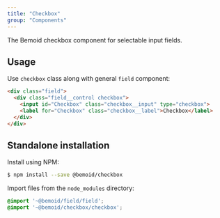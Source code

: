 ```yaml
---
title: "Checkbox"
group: "Components"
---
```


The Bemoid checkbox component for selectable input fields.

## Usage

Use `checkbox` class along with general `field` component:

```html
<div class="field">
  <div class="field__control checkbox">
    <input id="Checkbox" class="checkbox__input" type="checkbox">
    <label for="Checkbox" class="checkbox__label">Checkbox</label>
  </div>
</div>
```

## Standalone installation

Install using NPM:

```bash
$ npm install --save @bemoid/checkbox
```

Import files from the `node_modules` directory:

```scss
@import '~@bemoid/field/field';
@import '~@bemoid/checkbox/checkbox';
```